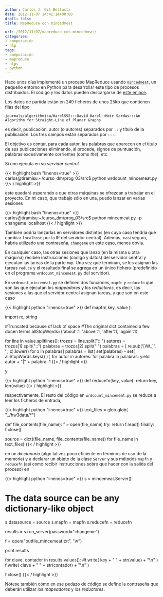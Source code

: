 ```yaml
---
author: Carlos J. Gil Bellosta
date: 2012-11-07 14:41:14+00:00
draft: false
title: MapReduce con mincedmeat

url: /2012/11/07/mapreduce-con-mincedmeat/
categories:
- computación
- nlp
tags:
- computación
- mapreduce
- nlps
- python
---
```


Hace unos días implementé un proceso MapReduce usando [`mincedmeat`](https://github.com/michaelfairley/mincemeatpy), un pequeño entorno en Python para desarrollar este tipo de procesos distribuidos. El código y los datos pueden descargarse de [este enlace](http://datanalytics.com/uploads/mapreduce.zip).

Los datos de partida están en 249 ficheros de unos 25kb que contienen filas del tipo

`journals/algorithmica/HarelS98:::David Harel::Meir Sardas:::An Algorithm for Straight-Line of Planar Graphs`

es decir, publicación, autor (o autores) separados por `::` y título de la publicación. Los tres campos están separados por `:::`.

El objetivo es contar, para cada autor, las palabras que aparecen en el título de sus publicaciones eliminando, si procede, signos de puntuación, palabras excesivamente corrientes (como _the_), etc.

Si uno ejecuta en su _servidor central_

{{< highlight bash "linenos=true" >}}
carlos@tiramisu:~/curso_dm/prog_03/src$ python wrdcount_mincemeat.py
{{< / highlight >}}

este quedará esperando a que otras máquinas se ofrezcan a trabajar en el proyecto. En mi caso, que trabajo sólo en una, puedo lanzar en varias sesiones

{{< highlight bash "linenos=true" >}}
carlos@tiramisu:~/curso_dm/prog_03/src$ python mincemeat.py -p changeme localhost
{{< / highlight >}}

También podría lanzarlas en servidores distintos (en cuyo caso tendría que cambiar `localhost` por la IP del servidor central). Además, casi seguro, habría utilizado una contraseña, `changeme` en este caso, menos obvia.

En cualquier caso, las otras sesiones que lanzo (en la misma u otra máquina) reciben instrucciones (código y datos) del servidor central y ejecutan las tareas de la parte `map`. Una vez que terminan, se les asignan las tareas `reduce` y el resultado final se agrega en un único fichero (predefinido en el programa `wrdcount_mincemeat.py` del servidor).

En `wrdcount_mincemeat.py` se definen dos funciones, `mapfn` y `reducefn` que son las que ejecutan los _mapeadores_ y los _reductores_, es decir, las sesiones a las que el servidor central asignan tareas, y que son en este caso

{{< highlight python "linenos=true" >}}
def mapfn( key, value ):

import re, string

#Truncated because of lack of space
#The original dict contained a few docen terms
allStopWords={'about':1, 'above':1, 'after':1, 'again':1}

for line in value.splitlines():
        trozos = line.split(":::")
        autores = trozos[1].split("::")
        palabras = trozos[2].split(" ")
        palabras = [ re.sub('[\W_]', '', x).lower() for x in palabras]
        palabras = list( set(palabras) - set( allStopWords.keys() ) )
        for autor in autores:
                for palabra in palabras:
                        yield autor + "|" + palabra, 1
{{< / highlight >}}

y

{{< highlight python "linenos=true" >}}
def reducefn(key, value):
        return key, len(value)
{{< / highlight >}}

respectivamente. El resto del código en `wrdcount_mincemeat.py` se reduce a leer los ficheros de entrada,


{{< highlight python "linenos=true" >}}
text_files = glob.glob( "../hw3data/*")

def file_contents(file_name):
        f = open(file_name)
        try:
                return f.read()
        finally:
                f.close()

source = dict((file_name, file_contents(file_name)) for file_name in text_files)
{{< / highlight >}}

en un _diccionario_ (algo tal vez poco eficiente en términos de uso de la memoria) y a declarar un objeto de la clase `Server` y sus métodos `mapfn` y `reducefn` (así como recibir instrucciones sobre qué hacer con la salida del proceso) en

{{< highlight python "linenos=true" >}}
s = mincemeat.Server()

# The data source can be any dictionary-like object
s.datasource = source
s.mapfn = mapfn
s.reducefn = reducefn

results = s.run_server(password="changeme")

f = open("outfile_mincemeat.txt", "w")

print results

for clave, contador in results.values():
#f.write( key + " " + str(value) + "\n" )
f.write( clave + " " + str(contador) + "\n" )

f.close()
{{< / highlight >}}

Nótese también cómo en ese pedazo de código se define la contraseña que deberán utilizar los _mapeadores_ y los _reductores_.
